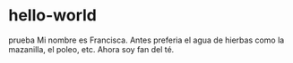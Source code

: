 # hello-world
prueba
Mi nombre es Francisca. Antes preferia el agua de hierbas como la mazanilla, el poleo, etc. Ahora soy fan del té.
